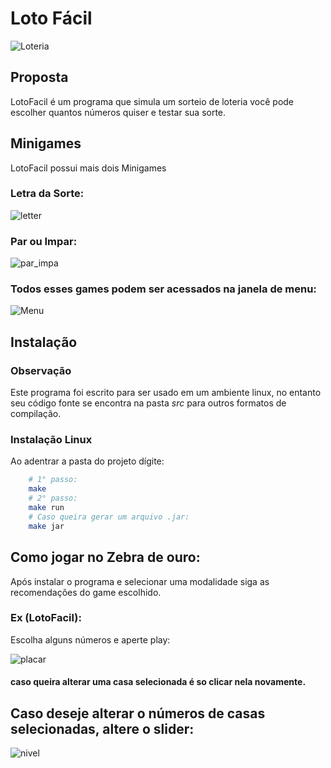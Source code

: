 # Loto Fácil

![Loteria](rec/images/banner.jpg)

## Proposta

LotoFacil é um programa que simula um sorteio de loteria
você pode escolher quantos números quiser e testar sua sorte.

## Minigames
LotoFacil possui mais dois Minigames
### Letra da Sorte:

![letter](rec/images/game_letter.jpg)

### Par ou Impar:

![par_impa](rec/images/game_prir.jpg)

### Todos esses games podem ser acessados na janela de menu:

![Menu](rec/images/menu_main.jpg)

## Instalação

### Observação
Este programa foi escrito para ser usado em um ambiente linux, no entanto seu código fonte
se encontra na pasta *src* para outros formatos de compilação.


### Instalação Linux

Ao adentrar a pasta do projeto dígite:

``` bash
    # 1° passo:
    make
    # 2° passo:
    make run
    # Caso queira gerar um arquivo .jar:
    make jar
```

## Como jogar no Zebra de ouro:
Após instalar o programa e selecionar uma modalidade siga as recomendações do game
escolhido.

### Ex (LotoFacil):
Escolha alguns números e aperte play:

![placar](rec/images/placar.jpg)

#### caso queira alterar uma casa selecionada é so clicar nela novamente.

## Caso deseje alterar o números de casas selecionadas, altere o slider:

![nivel](rec/images/nivel.jpg)
